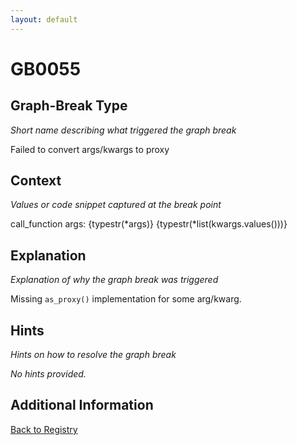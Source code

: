 ```yaml
---
layout: default
---
```

# GB0055

## Graph-Break Type
*Short name describing what triggered the graph break*

Failed to convert args/kwargs to proxy

## Context
*Values or code snippet captured at the break point*

call_function args: {typestr(*args)} {typestr(*list(kwargs.values()))}

## Explanation
*Explanation of why the graph break was triggered*

Missing `as_proxy()` implementation for some arg/kwarg.

## Hints
*Hints on how to resolve the graph break*

*No hints provided.*


## Additional Information

<!-- ADDITIONAL INFORMATION START - Add custom information below this line -->

<!-- ADDITIONAL INFORMATION END -->

[Back to Registry](../index.html)
